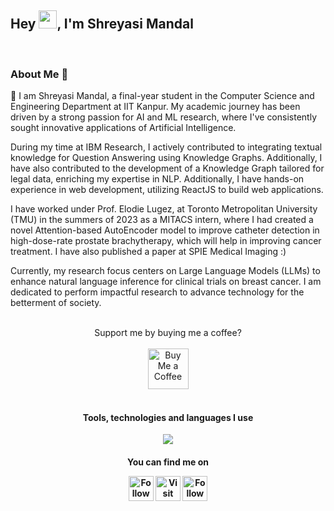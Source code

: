 ## Hey <img src="https://github.com/TheDudeThatCode/TheDudeThatCode/blob/master/Assets/Hi.gif" width="29px">, I'm Shreyasi Mandal
<br />


### About Me 🚀
🌱 I am Shreyasi Mandal, a final-year student in the Computer Science and Engineering Department at IIT Kanpur. My academic journey has been driven by a strong passion for AI and ML research, where I've consistently sought innovative applications of Artificial Intelligence.

During my time at IBM Research, I actively contributed to integrating textual knowledge for Question Answering using Knowledge Graphs. Additionally, I have also contributed to the development of a Knowledge Graph tailored for legal data, enriching my expertise in NLP. Additionally, I have hands-on experience in web development, utilizing ReactJS to build web applications.

I have worked under Prof. Elodie Lugez, at Toronto Metropolitan University (TMU) in the summers of 2023 as a MITACS intern, where I had created a novel Attention-based AutoEncoder model to improve catheter detection in high-dose-rate prostate brachytherapy, which will help in improving cancer treatment. I have also published a paper at SPIE Medical Imaging :) 

Currently, my research focus centers on Large Language Models (LLMs) to enhance natural language inference for clinical trials on breast cancer. I am dedicated to perform impactful research to advance technology for the betterment of society. </br>

<br/>
<div align="center">
  Support me by buying me a coffee?
  <br/>
  <br/>
<a href="https://www.buymeacoffee.com/shreyasimandal" target="_blank"><img src="https://cdn.buymeacoffee.com/buttons/v2/default-yellow.png" alt="Buy Me a Coffee" height="65px"></a>
</div>

<br/>
<h4 align="center">Tools, technologies and languages I use</h4>
<br./>
<div align="center">
<code><img src="https://skillicons.dev/icons?i=python,pytorch,tensorflow,javascript,react,c,cpp,html,css,mysql,matlab,haskell,ruby,git,django,docker,flask,latex&perline=9">
</code>


<h4> You can find me on

<div align="center">

[<img src="https://img.icons8.com/color/48/000000/linkedin" height="40em" alt="Follow Shreyasi on LinkedIn" title="Follow Shreyasi on LinkedIn" />](https://www.linkedin.com/in/shreyasi-mandal-929778210)
[<img src="https://img.icons8.com/color/48/000000/portfolio" height="40em" alt="Visit Shreyasi's Portfolio" title="Visit Shreyasi's Portfolio"/>](https://home.iitk.ac.in/~shreyansi20/)
[<img src="https://img.icons8.com/fluent/48/000000/instagram-new.png" height="40em" alt="Follow Shreyasi on Instagram" title="Follow Shreyasi on Instagram"/>](https://instagram.com/shreyasi__2002)

</div>
